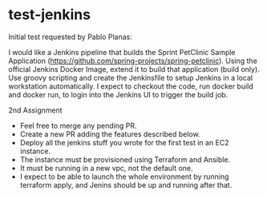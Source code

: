 # test-jenkins
Initial test requested by Pablo Planas:

I would like a Jenkins pipeline that builds the Sprint PetClinic Sample Application (https://github.com/spring-projects/spring-petclinic). Using the official Jenkins Docker Image, extend it to build that application (build only). Use groovy scripting and create the Jenkinsfile to setup Jenkins in a local workstation automatically. I expect to checkout the code, run docker build and docker run, to login into the Jenkins UI to trigger the build job.

2nd Assignment

* Feel free to merge any pending PR.
* Create a new PR adding the features described below.
* Deploy all the jenkins stuff you wrote for the first test in an EC2 instance.
* The instance must be provisioned using Terraform and Ansible.
* It must be running in a new vpc, not the default one.
* I expect to be able to launch the whole environment by running terraform apply, and Jenins should be up and running after that.
